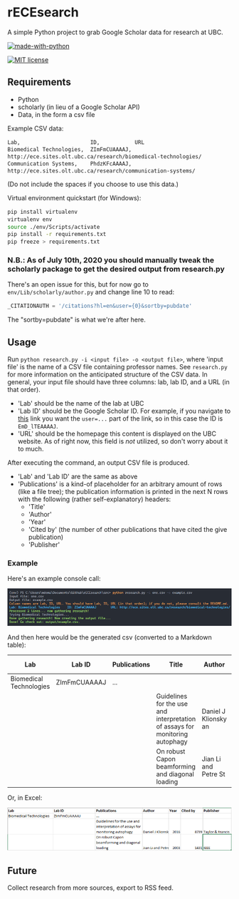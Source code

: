 # rECEsearch

A simple Python project to grab Google Scholar data for research at UBC.

[![made-with-python](https://img.shields.io/badge/Made%20with-Python-1f425f.svg)](https://www.python.org/) 

[![MIT license](https://img.shields.io/badge/License-MIT-blue.svg)](https://lbesson.mit-license.org/)

## Requirements

- Python
- scholarly (in lieu of a Google Scholar API)
- Data, in the form a csv file

Example CSV data:

```csv
Lab,                      ID,           URL
Biomedical Technologies,  ZImFmCUAAAAJ, http://ece.sites.olt.ubc.ca/research/biomedical-technologies/
Communication Systems,    PhdzKFcAAAAJ, http://ece.sites.olt.ubc.ca/research/communication-systems/
```

(Do not include the spaces if you choose to use this data.)

Virtual environment quickstart (for Windows):

```bash
pip install virtualenv
virtualenv env
source ./env/Scripts/activate
pip install -r requirements.txt
pip freeze > requirements.txt
```

### N.B.: As of July 10th, 2020 you should manually tweak the scholarly package to get the desired output from research.py

There's an open issue for this, but for now go to `env/Lib/scholarly/author.py` and change line 10 to read:

```python
_CITATIONAUTH = '/citations?hl=en&user={0}&sortby=pubdate'
```

The "sortby=pubdate" is what we're after here.

## Usage

Run `python research.py -i <input file> -o <output file>`, where 'input file' is the name of a CSV file containing professor names. See `research.py` for more information on the anticipated structure of the CSV data. In general, your input file should have three columns: lab, lab ID, and a URL (in that order).

- 'Lab' should be the name of the lab at UBC
- 'Lab ID' should be the Google Scholar ID. For example, if you navigate to [this](https://scholar.google.com/citations?user=EmD_lTEAAAAJ&hl=en) link you want the `user=...` part of the link, so in this case the ID is `EmD_lTEAAAAJ`.
- 'URL' should be the homepage this content is displayed on the UBC website. As of right now, this field is *not* utilized, so don't worry about it to much.
  
After executing the command, an output CSV file is produced.

- 'Lab' and 'Lab ID' are the same as above
- 'Publications' is a kind-of placeholder for an arbitrary amount of rows (like a file tree); the publication information is printed in the next N rows with the following (rather self-explanatory) headers:
  - 'Title'
  - 'Author'
  - 'Year'
  - 'Cited by' (the number of other publications that have cited the give publication)
  - 'Publisher'

### Example

Here's an example console call:

![Example console output](./images/console.png)

And then here would be the generated csv (converted to a Markdown table):

|Lab                    |Lab ID      |Publications|Title                                                                       |Author              |Year|Cited By|Publisher       |
|-----------------------|------------|------------|----------------------------------------------------------------------------|--------------------|----|--------|----------------|
|Biomedical Technologies|ZImFmCUAAAAJ|...         |                                                                            |                    |    |        |                |
|                       |            |            |Guidelines for the use and interpretation of assays for monitoring autophagy|Daniel J Klionsky an|2016|8739    |Taylor & Francis|
|                       |            |            |On robust Capon beamforming and diagonal loading                            |Jian Li and Petre St|2003|1431    |IEEE            |

Or, in Excel:

![Example program output](./images/output2.png)

## Future

Collect research from more sources, export to RSS feed.
